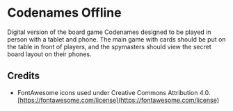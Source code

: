 # Codenames Offline

Digital version of the board game Codenames designed to be played in person with a tablet and phone.
The main game with cards should be put on the table in front of players, and the spymasters should view the secret board layout on their phones.

## Credits

- FontAwesome icons used under Creative Commons Attribution 4.0.
  [https://fontawesome.com/license](https://fontawesome.com/license)
